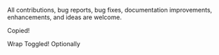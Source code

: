 All contributions, bug reports, bug fixes, documentation improvements, enhancements, and ideas are welcome.

Copied!

Wrap Toggled!
Optionally
